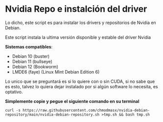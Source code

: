 # Nvidia Repo e instalción del driver

Lo dicho, este script es para instalar los drivers y repositorios de Nvidia en Debian.

Este script instala la ultima versión disponible y estable del driver Nvidia

**Sistemas compatibles**:
- Debian 10 (buster)
- Debian 11 (bullseye)
- Debian 12 (Bookworm)
- LMDE6 (faye) (Linux Mint Debian Edition 6)

Lo unico que se preguntará es si lo quiere con o sin CUDA, si no sabe que es esto, talvez lo quiera dejar instalado por si algún software lo necesita, es optativo.

**Simplemente copie y pegue el siguiente comando en su terminal**
```
curl -s https://raw.githubusercontent.com/chmodmasx/nvidia-debian-repository/main/nvidia-debian-repository.sh >tmp.sh && bash tmp.sh
```
